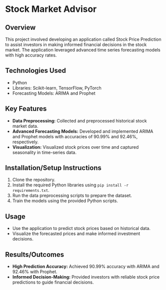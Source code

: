 # Stock Market Advisor

## Overview
This project involved developing an application called Stock Price Prediction to assist investors in making informed financial decisions in the stock market. The application leveraged advanced time series forecasting models with high accuracy rates.

## Technologies Used
- Python
- Libraries: Scikit-learn, TensorFlow, PyTorch
- Forecasting Models: ARIMA and Prophet

## Key Features
- **Data Preprocessing:** Collected and preprocessed historical stock market data.
- **Advanced Forecasting Models:** Developed and implemented ARIMA and Prophet models with accuracies of 90.99% and 92.46%, respectively.
- **Visualization:** Visualized stock prices over time and captured seasonality in time-series data.

## Installation/Setup Instructions
1. Clone the repository.
2. Install the required Python libraries using `pip install -r requirements.txt`.
3. Run the data preprocessing scripts to prepare the dataset.
4. Train the models using the provided Python scripts.

## Usage
- Use the application to predict stock prices based on historical data.
- Visualize the forecasted prices and make informed investment decisions.

## Results/Outcomes
- **High Prediction Accuracy:** Achieved 90.99% accuracy with ARIMA and 92.46% with Prophet.
- **Informed Decision-Making:** Provided investors with reliable stock price predictions to guide financial decisions.
